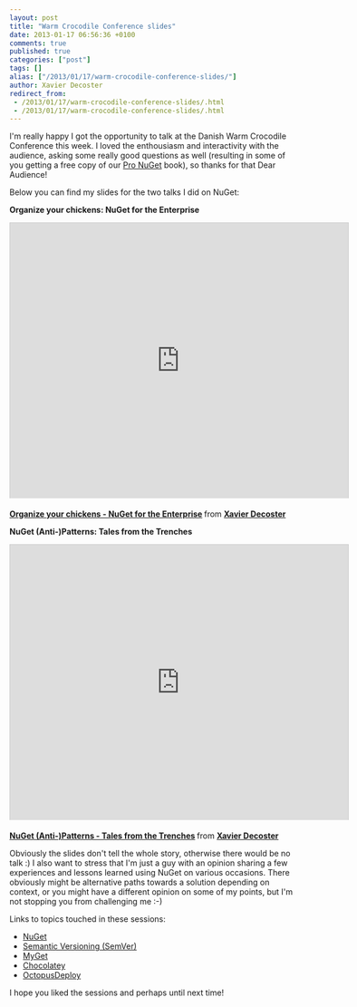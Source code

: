 ```yaml
---
layout: post
title: "Warm Crocodile Conference slides"
date: 2013-01-17 06:56:36 +0100
comments: true
published: true
categories: ["post"]
tags: []
alias: ["/2013/01/17/warm-crocodile-conference-slides/"]
author: Xavier Decoster
redirect_from:
 - /2013/01/17/warm-crocodile-conference-slides/.html
 - /2013/01/17/warm-crocodile-conference-slides/.html
---
```

<p>I'm really happy I got the opportunity to talk at the Danish Warm Crocodile Conference this week. I loved the enthousiasm and interactivity with the audience, asking some really good questions as well (resulting in some of you getting a free copy of our <a href="http://bit.ly/ProNuGet">Pro NuGet</a> book), so thanks for that Dear Audience!</p>

<p>Below you can find my slides for the two talks I did on NuGet:</p>

<p><strong>Organize your chickens: NuGet for the Enterprise</strong></p>

<p><iframe src="http://www.slideshare.net/slideshow/embed_code/16028732" width="597" height="486" frameborder="0" marginwidth="0" marginheight="0" scrolling="no" style="border:1px solid #CCC;border-width:1px 1px 0;margin-bottom:5px" allowfullscreen webkitallowfullscreen mozallowfullscreen> </iframe> <div style="margin-bottom:5px"> <strong> <a href="http://www.slideshare.net/xavierdecoster/organize-your-chickens-nuget-for-the-enterprise-16028732" title="Organize your chickens - NuGet for the Enterprise" target="_blank">Organize your chickens - NuGet for the Enterprise</a> </strong> from <strong><a href="http://www.slideshare.net/xavierdecoster" target="_blank">Xavier Decoster</a></strong> </div></p>

<p><strong>NuGet (Anti-)Patterns: Tales from the Trenches</strong></p>

<p><iframe src="http://www.slideshare.net/slideshow/embed_code/16022684" width="597" height="486" frameborder="0" marginwidth="0" marginheight="0" scrolling="no" style="border:1px solid #CCC;border-width:1px 1px 0;margin-bottom:5px" allowfullscreen webkitallowfullscreen mozallowfullscreen> </iframe> <div style="margin-bottom:5px"> <strong> <a href="http://www.slideshare.net/xavierdecoster/nuget-antipatterns-tales-from-the-trenches" title="NuGet (Anti-)Patterns - Tales from the Trenches" target="_blank">NuGet (Anti-)Patterns - Tales from the Trenches</a> </strong> from <strong><a href="http://www.slideshare.net/xavierdecoster" target="_blank">Xavier Decoster</a></strong> </div></p>

<p>Obviously the slides don't tell the whole story, otherwise there would be no talk :) I also want to stress that I'm just a guy with an opinion sharing a few experiences and lessons learned using NuGet on various occasions. There obviously might be alternative paths towards a solution depending on context, or you might have a different opinion on some of my points, but I'm not stopping you from challenging me :-) </p>

<p>Links to topics touched in these sessions:</p>

<ul>
<li><a href="http://www.nuget.org">NuGet</a></li>
<li><a href="http://www.semver.org">Semantic Versioning (SemVer)</a></li>
<li><a href="http://www.myget.org">MyGet</a></li>
<li><a href="http://www.chocolatey.org">Chocolatey</a></li>
<li><a href="www.octopusdeploy.com">OctopusDeploy</a></li>
</ul>

<p>I hope you liked the sessions and perhaps until next time!</p>
